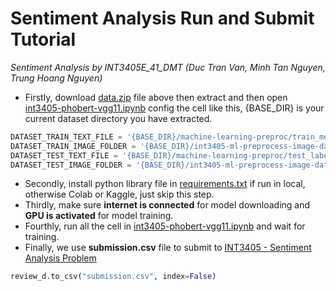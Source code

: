 # Sentiment Analysis Run and Submit Tutorial
*Sentiment Analysis by INT3405E_41_DMT (Duc Tran Van, Minh Tan Nguyen, Trung Hoang Nguyen)*
- Firstly, download [data.zip](https://github.com/pypye/sentiment_analysis/blob/main/data.zip) file above then extract and then open [int3405-phobert-vgg11.ipynb](https://github.com/pypye/sentiment_analysis/blob/main/int3405-phobert-vgg11.ipynb) config the cell like this, {BASE_DIR} is your current dataset directory you have extracted.
```py
DATASET_TRAIN_TEXT_FILE = '{BASE_DIR}/machine-learning-preproc/train_merged_segmented_v2.csv'
DATASET_TRAIN_IMAGE_FOLDER = '{BASE_DIR}/int3405-ml-preprocess-image-data-v2/image_train_resized'
DATASET_TEST_TEXT_FILE = '{BASE_DIR}/machine-learning-preproc/test_labelled_segmented.csv'
DATASET_TEST_IMAGE_FOLDER = '{BASE_DIR}/int3405-ml-preprocess-image-data-v2/image_test_resized'
```
- Secondly, install python library file in [requirements.txt](https://github.com/pypye/sentiment_analysis/blob/main/requirements.txt) if run in local, otherwise Colab or Kaggle, just skip this step.
- Thirdly, make sure **internet is connected** for model downloading and **GPU is activated** for model training.
- Fourthly, run all the cell in [int3405-phobert-vgg11.ipynb](https://github.com/pypye/sentiment_analysis/blob/main/int3405-phobert-vgg11.ipynb) and wait for training.
- Finally, we use **submission.csv** file to submit to [INT3405 - Sentiment Analysis Problem](https://www.kaggle.com/competitions/int3405-sentiment-analysis-problem)
```py
review_d.to_csv("submission.csv", index=False)
```
